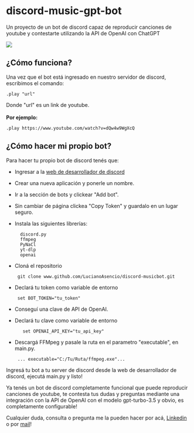 # discord-music-gpt-bot
Un proyecto de un bot de discord capaz de reproducir canciones de youtube y contestarte utilizando la API de OpenAI con ChatGPT

<img src="https://i.imgur.com/SGnLMHp.jpg">

## **¿Cómo funciona?**

Una vez que el bot está ingresado en nuestro servidor de discord, escribimos el comando:<br>

    .play "url"
    
Donde "url" es un link de youtube.<br><br>
**Por ejemplo:** 

    .play https://www.youtube.com/watch?v=dQw4w9WgXcQ

## **¿Cómo hacer mi propio bot?**

Para hacer tu propio bot de discord tenés que:
- Ingresar a la [web de desarrollador de discord](https://discord.com/developers/applications)
- Crear una nueva aplicación y ponerle un nombre.
- Ir a la sección de bots y clickear "Add bot".
- Sin cambiar de página clickea "Copy Token" y guardalo en un lugar seguro.
- Instala las siguientes librerías:

        discord.py
        ffmpeg
        PyNaCl
        yt-dlp
        openai
        
 - Cloná el repositorio
 
        git clone www.github.com/LucianoAsencio/discord-musicbot.git
        
 - Declará tu token como variable de entorno
 
        set BOT_TOKEN="tu_token"
        
- Conseguí una clave de API de OpenAI.
- Declará tu clave como variable de entorno

         set OPENAI_API_KEY="tu_api_key"
        
 - Descargá FFMpeg y pasale la ruta en el parametro "executable", en main.py.

        ... executable="C:/Tu/Ruta/ffmpeg.exe"...
        
 Ingresá tu bot a tu server de discord desde la web de desarrollador de discord, ejecutá main.py y listo!
 
Ya tenés un bot de discord completamente funcional que puede reproducir canciones de youtube, te contesta tus dudas y preguntas mediante una integración con la API de OpenAI con el modelo gpt-turbo-3.5 y obvio, es completamente configurable!
 
 Cualquier duda, consulta o pregunta me la pueden hacer por acá, [Linkedin](www.linkedin.com/in/luciano-asencio) o por [mail](lucianoasencio01@gmail.com)!
 


  
